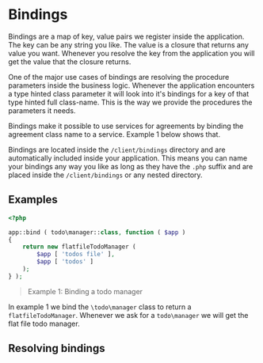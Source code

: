 # Bindings

Bindings are a map of key, value pairs we register inside the application. The key can be any string you like. The value is a closure that returns any value you want. Whenever you resolve the key from the application you will get the value that the closure returns. 

One of the major use cases of bindings are resolving the procedure parameters inside the business logic. Whenever the application encounters a type hinted class parameter it will look into it's bindings for a key of that type hinted full class-name. This is the way we provide the procedures the parameters it needs.

Bindings make it possible to use services for agreements by binding the agreement class name to a service. Example 1 below shows that. 



Bindings are located inside the `/client/bindings` directory and are automatically included inside your application. This means you can name your bindings any way you like as long as they have the `.php` suffix and are placed inside the `/client/bindings` or any nested directory.

## Examples

```php
<?php

app::bind ( todo\manager::class, function ( $app )
{
    return new flatfileTodoManager ( 
        $app [ 'todos file' ],
        $app [ 'todos' ]
    );
} );
```

> Example 1: Binding a todo manager



In example 1 we bind the `\todo\manager` class to return a `flatfileTodoManager`. Whenever we ask for a `todo\manager` we will get the flat file todo manager. 



## Resolving bindings

